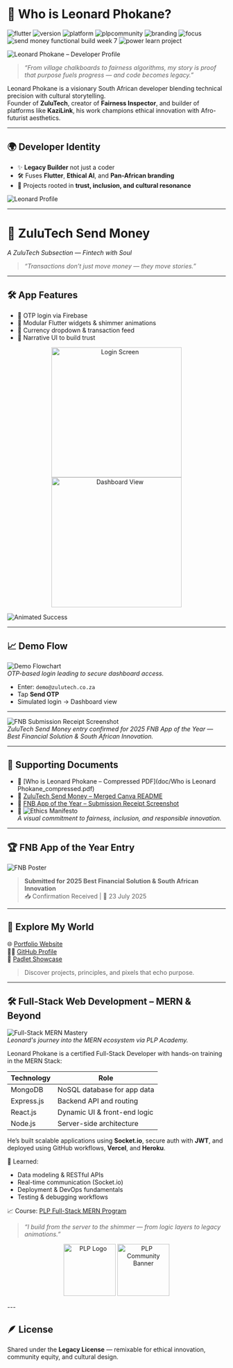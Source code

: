 # 🧭 Who is Leonard Phokane?
![flutter](https://img.shields.io/badge/flutter-ready-blue)
![version](https://img.shields.io/badge/version-1.0.0-green)
![platform](https://img.shields.io/badge/platform-cross--platform-yellow)
![plpcommunity](https://img.shields.io/badge/PLPCommunity-purple)
![branding](https://img.shields.io/badge/branding-ZuluTech-orange)
![focus](https://img.shields.io/badge/focus-ethical--tech-red)
![send money functional build week 7](https://img.shields.io/badge/send%20money%20functional%20build%20week%207-green)
![power learn project](https://img.shields.io/badge/power%20learn%20project-red)

![Leonard Phokane – Developer Profile](assets/profile-pic.png)


> *“From village chalkboards to fairness algorithms, my story is proof that purpose fuels progress — and code becomes legacy.”*

Leonard Phokane is a visionary South African developer blending technical precision with cultural storytelling.  
Founder of **ZuluTech**, creator of **Fairness Inspector**, and builder of platforms like **KaziLink**, his work champions ethical innovation with Afro-futurist aesthetics.

---

## 🌍 Developer Identity

- ✨ **Legacy Builder** not just a coder  
- 🛠️ Fuses **Flutter**, **Ethical AI**, and **Pan-African branding**  
- 🔄 Projects rooted in **trust, inclusion, and cultural resonance**

![Leonard Profile](assets/leonard-profile.png)

---

# 💸 ZuluTech Send Money  
*A ZuluTech Subsection — Fintech with Soul*

> *“Transactions don’t just move money — they move stories.”*

---

## 🛠️ App Features

- 🔐 OTP login via Firebase  
- 🧩 Modular Flutter widgets & shimmer animations  
- 💱 Currency dropdown & transaction feed  
- 🤝 Narrative UI to build trust  

<p align="center">
  <img src="assets/ui_mockup/login_screen.png" alt="Login Screen" width="300"/>
  <img src="assets/ui_mockup/dashboard_view.png" alt="Dashboard View" width="300"/>
</p>

![Animated Success](assets/ui_mockup/Send-money-successful.png)



---

## 📈 Demo Flow

![Demo Flowchart](doc/demo_flowchart.png)  
*OTP-based login leading to secure dashboard access.*

- Enter: `demo@zulutech.co.za`  
- Tap **Send OTP**  
- Simulated login → Dashboard view

---

![FNB Submission Receipt Screenshot](assets/fnb_submission_receipt_screenshot.png)  
*ZuluTech Send Money entry confirmed for 2025 FNB App of the Year — Best Financial Solution & South African Innovation.*

---

## 📘 Supporting Documents

- 📄 [Who is Leonard Phokane – Compressed PDF](doc/Who is Leonard Phokane_compressed.pdf)  
- 💸 [ZuluTech Send Money – Merged Canva README](doc/merged_canva_readme.pdf)  
- 🧾 [FNB App of the Year – Submission Receipt Screenshot](assets/fnb_submission_receipt_screenshot.png)  
- 🧭 ![Ethics Manifesto](doc/ethics_manifesto_card.png)  
  *A visual commitment to fairness, inclusion, and responsible innovation.*

---

## 🏆 FNB App of the Year Entry

![FNB Poster](assets/fnbappoftheyear_poster.png)

> **Submitted for 2025 Best Financial Solution & South African Innovation**  
📥 Confirmation Received | 📅 23 July 2025

---

## 🔗 Explore My World

🌐 [Portfolio Website](https://phokane-creative-code.lovable.app)  
👨‍💻 [GitHub Profile](https://github.com/leonardphokane)  
📁 [Padlet Showcase](https://padlet.com/leonardphokane/zulutech-send-money-showcase)


> Discover projects, principles, and pixels that echo purpose.


---

## 🛠️ Full-Stack Web Development – MERN & Beyond

![Full-Stack MERN Mastery](assets/fullstack_mern.png)  
*Leonard's journey into the MERN ecosystem via PLP Academy.*

Leonard Phokane is a certified Full-Stack Developer with hands-on training in the MERN Stack:

| Technology   | Role                         |
|--------------|------------------------------|
| MongoDB      | NoSQL database for app data  |
| Express.js   | Backend API and routing      |
| React.js     | Dynamic UI & front-end logic |
| Node.js      | Server-side architecture     |

He’s built scalable applications using **Socket.io**, secure auth with **JWT**, and deployed using GitHub workflows, **Vercel**, and **Heroku**.

🧪 Learned:
- Data modeling & RESTful APIs  
- Real-time communication (Socket.io)  
- Deployment & DevOps fundamentals  
- Testing & debugging workflows

📈 Course: [PLP Full-Stack MERN Program](https://academy.powerlearnprojectafrica.org/module/679733b84362787f89c8a6f9)

> *“I build from the server to the shimmer — from logic layers to legacy animations.”*

<p align="center">
  <img src="assets/plp_logo.png" alt="PLP Logo" width="120"/>
  <img src="assets/plpcommunity.png" alt="PLP Community Banner" width="120"/>
</p>
---

## 🪶 License

Shared under the **Legacy License** — remixable for ethical innovation, community equity, and cultural design.

